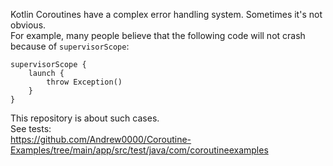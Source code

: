 Kotlin Coroutines have a complex error handling system. Sometimes it's not obvious.  
For example, many people believe that the following code will not crash because of `supervisorScope`:
```
supervisorScope {
    launch {
        throw Exception()
    }
}
```

This repository is about such cases.  
See tests:  
https://github.com/Andrew0000/Coroutine-Examples/tree/main/app/src/test/java/com/coroutineexamples
